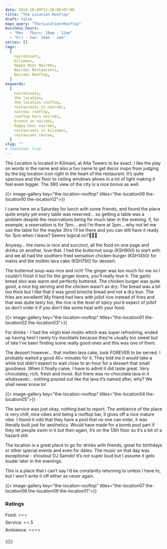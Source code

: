 ```yaml
---
date: 2024-10-09T22:56:08+03:00
title: "The Location Rooftop"
draft: false
maps_query: "The+Location+Rooftop"
business_hours:
  - "Mon - Thurs: 10am - 12am"
  - "Fri - Sun: 10am - 2am"
series: []
tags:
  [
    nairobieats,
    Kilimani,
    Happy Hour Nairobi,
    Nairobi Restaurants,
    Nairobi Rooftop,
  ]
keywords:
  [
    nairobieats,
    the location,
    the location rooftop,
    restaurants in nairobi,
    nairobi rooftop,
    rooftop bars nairobi,
    brunch in nairobi,
    happy hour nairobi,
    restaurants in kilimani,
    restaurant review,
  ]
slug: ""
# featured: true
---
```


The Location is located in Kilimani, at Alta Towers to be exact. I like the play on words in the name and also a fun name to get decor inspo from judging by the big location icon right in the heart of the restaurant. It’s quite spacious and the floor to ceiling windows allows in a lot of light making it feel even bigger. The 360 view of the city is a nice bonus as well.

{{< image-gallery key="the-location-rooftop" titles="the-location06 the-location10 the-location12">}}

I came here on a Saturday for lunch with some friends, and found the place quite empty yet every table was reserved… so getting a table was a problem despite the reservations being for much later in the evening. If, for example, a reservation is for 7pm… and I’m there at 3pm… why not let me use the table for the maybe 3hrs I’ll be there and you can still have it ready for 7pm when I leave? Seems logical no?🤷🏾‍♀️

Anyway… the menu is nice and succinct, all the food on one page and drinks on another, love that. I had the butternut soup (KSH900) to start with and we all had the southern fried sensation chicken burger (KSH1450) for mains and the molten lava cake (KSH750) for dessert.

The butternut soup was nice and rich! The ginger was too much for me so I couldn’t finish it but for the ginger lovers, you’ll really love it. The garlic bread also was warm and perfectly buttered. The chicken burger was quite good, a nice big serving and the chicken wasn’t as dry. The bread was a bit too thick but I like that it was good brioche bread and not a dry bun. The fries are excellent! My friend had hers with jollof rice instead of fries and that was quite tasty too, the rice is the level of spicy you’d expect of jollof so don’t order it if you don’t like some heat with your food.

{{< image-gallery key="the-location-rooftop" titles="the-location01 the-location02 the-location03">}}

For drinks - I had the virgin kiwi mojito which was super refreshing, ended up having two! I rarely try mocktails because they’re usually too sweet but of late I’ve been finding some really good ones and this was one of them.

The dessert however… that molten lava cake, took FOREVER to be served. I probably waited a good 40+ minutes for it. They told me it would take a while but didn’t expect to wait close to an hour for a dessert that small goodness. When it finally came, I have to admit it did taste great. Very chocolatey, rich, fresh and moist. But there was no chocolate lava in it whatsoever… nothing poured out like the lava it’s named after, why? We shall never know lol

{{< image-gallery key="the-location-rooftop" titles="the-location04 the-location05">}}

The service was just okay, nothing bad to report. The ambience of the place is very chill, nice vibes and being a rooftop bar, it gives off a nice mature vibe. I found it odd that they have a pool that no one can enter, it was literally built just for aesthetics. Would have made for a bomb pool part if they let people swim in it but then again, it’s on the 13th floor so it’s a bit of a hazard still.

The location is a great place to go for drinks with friends, great for birthdays or other special events and even for dates. The music on that day was exceptional - shoutout DJ Samdo! It’s not super loud but I assume it gets louder later in the evenings.

This is a place that I can’t say I’d be constantly returning to unless I have to, but I won’t write it off either as never again.

{{< image-gallery key="the-location-rooftop" titles="the-location07 the-location08 the-location09 the-location11">}}

### Ratings

Food: ⭐️⭐️⭐️<br>
Service: ⭐️⭐️.5<br>
Ambience: ⭐️⭐️⭐️⭐️<br>

{{<remote-image-gallery key="the-location-rooftop-menu">}}
